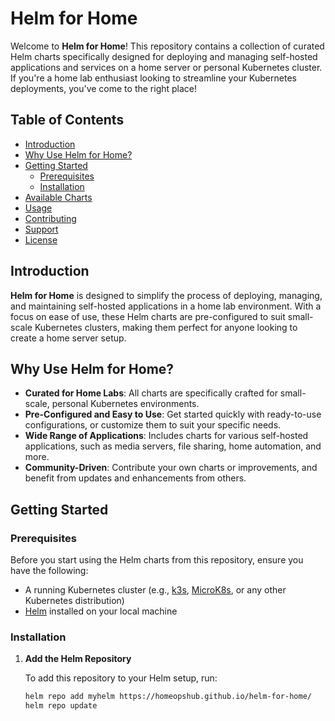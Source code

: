 # Helm for Home

Welcome to **Helm for Home**! This repository contains a collection of curated Helm charts specifically designed for deploying and managing self-hosted applications and services on a home server or personal Kubernetes cluster. If you're a home lab enthusiast looking to streamline your Kubernetes deployments, you've come to the right place!

## Table of Contents
- [Introduction](#introduction)
- [Why Use Helm for Home?](#why-use-helm-for-home)
- [Getting Started](#getting-started)
  - [Prerequisites](#prerequisites)
  - [Installation](#installation)
- [Available Charts](#available-charts)
- [Usage](#usage)
- [Contributing](#contributing)
- [Support](#support)
- [License](#license)

## Introduction

**Helm for Home** is designed to simplify the process of deploying, managing, and maintaining self-hosted applications in a home lab environment. With a focus on ease of use, these Helm charts are pre-configured to suit small-scale Kubernetes clusters, making them perfect for anyone looking to create a home server setup.

## Why Use Helm for Home?

- **Curated for Home Labs**: All charts are specifically crafted for small-scale, personal Kubernetes environments.
- **Pre-Configured and Easy to Use**: Get started quickly with ready-to-use configurations, or customize them to suit your specific needs.
- **Wide Range of Applications**: Includes charts for various self-hosted applications, such as media servers, file sharing, home automation, and more.
- **Community-Driven**: Contribute your own charts or improvements, and benefit from updates and enhancements from others.

## Getting Started

### Prerequisites

Before you start using the Helm charts from this repository, ensure you have the following:

- A running Kubernetes cluster (e.g., [k3s](https://k3s.io/), [MicroK8s](https://microk8s.io/), or any other Kubernetes distribution)
- [Helm](https://helm.sh/docs/intro/install/) installed on your local machine

### Installation

1. **Add the Helm Repository**

   To add this repository to your Helm setup, run:

   ```bash   
   helm repo add myhelm https://homeopshub.github.io/helm-for-home/
   helm repo update
